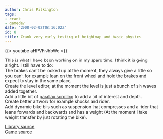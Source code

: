 ```yaml
---
author: Chris Pilkington
tags:
- crank
- gamedev
date: "2008-02-02T08:16:02Z"
id: 8
title: Crank very early testing of heightmap and basic physics
---
```


{{< youtube aHPVFrJhbWc >}}

This is what I have been working on in my spare time. I think it is going alright. I still have to do:  
The brakes can’t be locked up at the moment, they always give a little so you can’t for example lean on the front wheel and hold the brakes and expect to stay in the same place.  
Create the level editor, at the moment the level is just a bunch of sin waves added together.  
Add a little bit of [parallax scrolling](http://en.wikipedia.org/wiki/Parallax_scrolling) to add a bit of interest and depth.  
Create better artwork for example shocks and rider.  
Add dynamic bike bits such as suspension that compresses and a rider that leans forwards and backwards and has a weight (At the moment I fake weight transfer by just rotating the bike).

[Library source](http://breathe.svn.sourceforge.net/viewvc/breathe/)  
[Game source](http://firestartergame.svn.sourceforge.net/viewvc/firestartergame/crank/)
